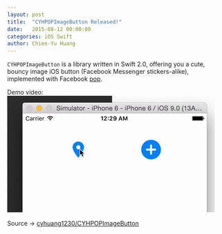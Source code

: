 ```yaml
---
layout: post
title:  "CYHPOPImageButton Released!"
date:   2015-08-12 00:00:00
categories: iOS Swift
author: Chien-Yu Huang
---
```

`CYHPOPImageButton` is a library written in Swift 2.0, offering you a cute, bouncy image iOS button (Facebook Messenger stickers-alike), implemented with Facebook [pop](https://github.com/facebook/pop).

Demo video:<br/>
![CYHPOPImageButton demo](/resources/CYHPOPImageButtonDemo.gif)

Source → [cyhuang1230/CYHPOPImageButton](https://github.com/cyhuang1230/CYHPOPImageButton)